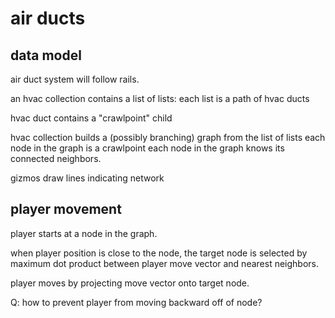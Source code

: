# air ducts

## data model

air duct system will follow rails.

an hvac collection contains a list of lists:
each list is a path of hvac ducts

hvac duct contains a "crawlpoint" child

hvac collection builds a (possibly branching) graph from the list of lists
each node in the graph is a crawlpoint
each node in the graph knows its connected neighbors.

gizmos draw lines indicating network

## player movement

player starts at a node in the graph.

when player position is close to the node, the target node is selected by maximum dot product between player move vector and nearest neighbors.

player moves by projecting move vector onto target node.

Q: how to prevent player from moving backward off of node?